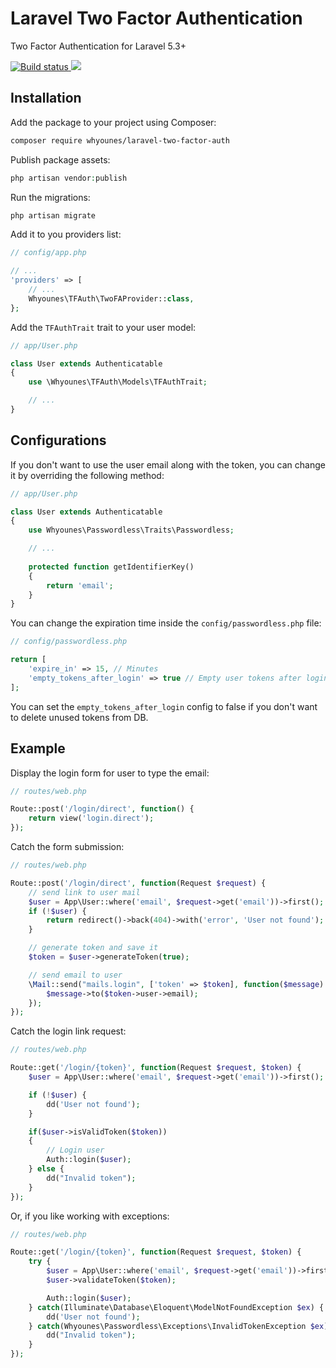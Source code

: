 # Laravel Two Factor Authentication

Two Factor Authentication for Laravel 5.3+

<p>
    <a href="https://travis-ci.org/Whyounes/laravel-passwordless-auth">
        <img src="https://travis-ci.org/Whyounes/laravel-passwordless-auth.svg?branch=master" alt="Build status" />
    </a>
    <a href="https://insight.sensiolabs.com/projects/8c7964bf-58d5-4229-928b-d57010f71977">
        <img src="https://insight.sensiolabs.com/projects/8c7964bf-58d5-4229-928b-d57010f71977/mini.png" />
    </a>
</p>

## Installation

Add the package to your project using Composer:

```bash
composer require whyounes/laravel-two-factor-auth
```

Publish package assets:

```php
php artisan vendor:publish
```

Run the migrations:

```php
php artisan migrate
```

Add it to you providers list:

```php
// config/app.php

// ...
'providers' => [
    // ...
    Whyounes\TFAuth\TwoFAProvider::class,
};
```

Add the `TFAuthTrait` trait to your user model:

```php
// app/User.php

class User extends Authenticatable
{
    use \Whyounes\TFAuth\Models\TFAuthTrait;

    // ...
}
```

## Configurations

If you don't want to use the user email along with the token, you can change it by overriding the following method:

```php
// app/User.php

class User extends Authenticatable
{
    use Whyounes\Passwordless\Traits\Passwordless;

    // ...
    
    protected function getIdentifierKey()
    {
        return 'email';
    }
}
```

You can change the expiration time inside the `config/passwordless.php` file:

```php
// config/passwordless.php

return [
    'expire_in' => 15, // Minutes
    'empty_tokens_after_login' => true // Empty user tokens after login
];
```

You can set the `empty_tokens_after_login` config to false if you don't want to delete unused tokens from DB.

## Example

Display the login form for user to type the email:

```php
// routes/web.php

Route::post('/login/direct', function() {
    return view('login.direct');
});
```

Catch the form submission:

```php
// routes/web.php

Route::post('/login/direct', function(Request $request) {
    // send link to user mail
    $user = App\User::where('email', $request->get('email'))->first();
    if (!$user) {
        return redirect()->back(404)->with('error', 'User not found');
    }

    // generate token and save it
    $token = $user->generateToken(true);

    // send email to user
    \Mail::send("mails.login", ['token' => $token], function($message) use($token) {
        $message->to($token->user->email);
    });
});
```

Catch the login link request:

```php
// routes/web.php

Route::get('/login/{token}', function(Request $request, $token) {
    $user = App\User::where('email', $request->get('email'))->first();

    if (!$user) {
        dd('User not found');
    }

    if($user->isValidToken($token))
    {
        // Login user
        Auth::login($user);
    } else {
        dd("Invalid token");
    }
});
```

Or, if you like working with exceptions:

```php
// routes/web.php

Route::get('/login/{token}', function(Request $request, $token) {
    try {
        $user = App\User::where('email', $request->get('email'))->firstOrFail();
        $user->validateToken($token);

        Auth::login($user);
    } catch(Illuminate\Database\Eloquent\ModelNotFoundException $ex) {
        dd('User not found');
    } catch(Whyounes\Passwordless\Exceptions\InvalidTokenException $ex) {
        dd("Invalid token");
    }
});
```
